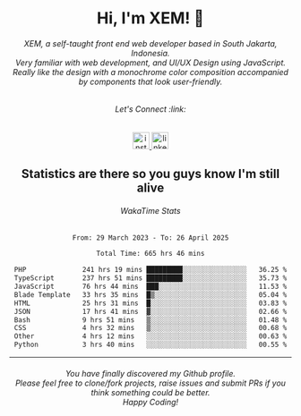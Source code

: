 <h1 align="center">Hi, I'm XEM! <span class="wave">👋</span></h1>

<h6 align="center">XEM, a self-taught front end web developer based in South Jakarta, Indonesia.<br>Very familiar with web development, and UI/UX Design using JavaScript.<br>Really like the design with a monochrome color composition accompanied by components that look user-friendly.</h6>

<div align="center">
  <h6>
    <i>Let's Connect :link:</i>
  </h6>
  <a href="https://instagram.com/ensayiti" target="_blank">
    <img src="https://img.shields.io/static/v1?message=Instagram&logo=instagram&label=&color=E4405F&logoColor=white&labelColor=&style=for-the-badge" height="30" alt="instagram logo"  />
  </a>
  <a href="https://www.linkedin.com/in/samuel-andika-94616625b/" target="_blank">
    <img src="https://img.shields.io/static/v1?message=LinkedIn&logo=linkedin&label=&color=0077B5&logoColor=white&labelColor=&style=for-the-badge" height="30" alt="linkedin logo"  />
  </a>
</div>

<h2 align="center">Statistics are there so you guys know I'm still alive</h1>

<div align="center">
  
  <h6>WakaTime Stats</h6>
  <!--START_SECTION:waka-->

```txt
From: 29 March 2023 - To: 26 April 2025

Total Time: 665 hrs 46 mins

PHP              241 hrs 19 mins █████████░░░░░░░░░░░░░░░░   36.25 %
TypeScript       237 hrs 51 mins █████████░░░░░░░░░░░░░░░░   35.73 %
JavaScript       76 hrs 44 mins  ███░░░░░░░░░░░░░░░░░░░░░░   11.53 %
Blade Template   33 hrs 35 mins  █▒░░░░░░░░░░░░░░░░░░░░░░░   05.04 %
HTML             25 hrs 31 mins  █░░░░░░░░░░░░░░░░░░░░░░░░   03.83 %
JSON             17 hrs 41 mins  ▓░░░░░░░░░░░░░░░░░░░░░░░░   02.66 %
Bash             9 hrs 51 mins   ▒░░░░░░░░░░░░░░░░░░░░░░░░   01.48 %
CSS              4 hrs 32 mins   ▒░░░░░░░░░░░░░░░░░░░░░░░░   00.68 %
Other            4 hrs 12 mins   ░░░░░░░░░░░░░░░░░░░░░░░░░   00.63 %
Python           3 hrs 40 mins   ░░░░░░░░░░░░░░░░░░░░░░░░░   00.55 %
```

<!--END_SECTION:waka-->
</div>

---

<h6 align="center">
  You have finally discovered my Github profile.
  <br>
  Please feel free to clone/fork projects, raise issues and submit PRs if you think something could be better.
  <br>
  <i>Happy Coding!</i>
</h6>
